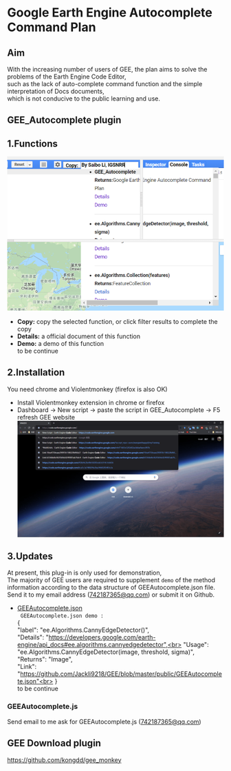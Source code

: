 Google Earth Engine Autocomplete Command Plan
==
Aim
---
With the increasing number of users of GEE, the plan aims to solve the problems of the Earth Engine Code Editor, <br>
such as the lack of auto-complete command function and the simple interpretation of Docs documents,<br>
which is not conducive to the public learning and use.

## GEE_Autocomplete plugin

1.Functions
---
![plugin](https://github.com/Jackli9218/GEE/blob/master/public/img/function.png)<br>
* **Copy:** copy the selected function, or click filter results to complete the copy<br>
* **Details:** a  official document of this function<br>
* **Demo:** a demo of this function<br>
to be continue

2.Installation
---
You need chrome and Violentmonkey (firefox is also OK)<br>
* Install Violentmonkey extension in chrome or firefox<br>
* Dashboard → New script → paste the script in GEE_Autocomplete → F5 refresh GEE website<br>
![gif](https://github.com/Jackli9218/GEE/blob/master/public/img/gif.gif)<br>

3.Updates
---
At present, this plug-in is only used for demonstration, <br>
The majority of GEE users are required to supplement `demo` of the method information according to the data structure of GEEAutocomplete.json file.<br>
Send it to my email address (742187365@qq.com) or submit it on Github.
* [GEEAutocomplete.json](https://github.com/Jackli9218/GEE/blob/master/public/GEEAutocomplete.json)<br>
 ` GEEAutocomplete.json demo :` <br>
 {<br>
	"label": "ee.Algorithms.CannyEdgeDetector()",<br>
	"Details": "https://developers.google.com/earth-engine/api_docs#ee.algorithms.cannyedgedetector",<br>
	"Usage": "ee.Algorithms.CannyEdgeDetector(image, threshold, sigma)",<br>
	"Returns": "Image",<br>
	"Link": "https://github.com/Jackli9218/GEE/blob/master/public/GEEAutocomplete.json"<br>
}<br>
to be continue<br>
 
### GEEAutocomplete.js<br>
Send email to me ask for GEEAutocomplete.js (742187365@qq.com)

## GEE Download plugin
https://github.com/kongdd/gee_monkey


